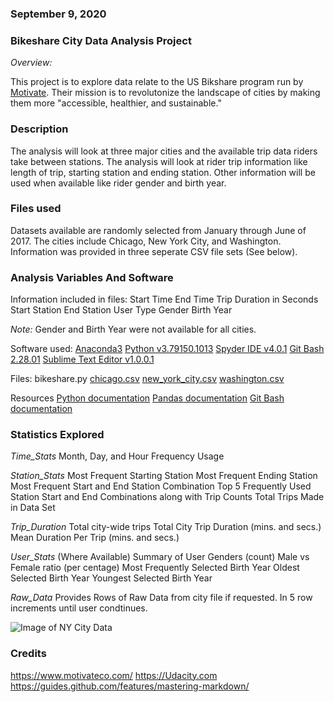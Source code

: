 ### September 9, 2020

### Bikeshare City Data Analysis Project
*Overview:*

This project is to explore data relate to the US Bikshare program run by [Motivate](https://www.motivateco.com/). Their mission is to revolutonize the landscape of cities by making them more "accessible, healthier, and sustainable."

### Description
The analysis will look at three major cities and the available trip data riders take between stations. The analysis will look at rider trip information like length of trip, starting station and ending station. Other information will be used when available like rider gender and birth year.   

### Files used
Datasets available are randomly selected from January through June of 2017. The cities include Chicago, New York City, and Washington. Information was provided in three seperate CSV file sets (See below).

### Analysis Variables And Software
Information included in files:
Start Time
End Time
Trip Duration in Seconds
Start Station
End Station
User Type
Gender
Birth Year

*Note:* Gender and Birth Year were not available for all cities.

Software used:
[Anaconda3](https://www.anaconda.com/)
[Python v3.79150.1013](https://www.python.org/)
[Spyder IDE v4.0.1](https://www.spyder-ide.org/)
[Git Bash 2.28.01](https://git-scm.com/downloads)
[Sublime Text Editor v1.0.0.1](https://www.sublimetext.com/)


Files:
bikeshare.py
[chicago.csv](https://www.divvybikes.com/system-data)
[new_york_city.csv](https://www.citibikenyc.com/system-data)
[washington.csv](https://www.capitalbikeshare.com/system-data)

Resources
[Python documentation](https://www.python.org/doc/)
[Pandas documentation](https://pandas.pydata.org/docs/)
[Git Bash documentation](https://git-scm.com/doc)

### Statistics Explored
*Time_Stats*
Month, Day, and Hour Frequency Usage

*Station_Stats*
Most Frequent Starting Station
Most Frequent Ending Station
Most Frequent Start and End Station Combination
Top 5 Frequently Used Station Start and End Combinations along with Trip Counts
Total Trips Made in Data Set

*Trip_Duration*
Total city-wide trips
Total City Trip Duration (mins. and secs.)
Mean Duration Per Trip (mins. and secs.)

*User_Stats* (Where Available)
Summary of User Genders (count)
Male vs Female ratio (per centage)
Most Frequently Selected Birth Year
Oldest Selected Birth Year
Youngest Selected Birth Year

*Raw_Data*
Provides Rows of Raw Data from city file if requested. In 5 row increments until user condtinues.

![Image of NY City Data](https://video.udacity-data.com/topher/2018/March/5aa771dc_nyc-data/nyc-data.png)

### Credits
https://www.motivateco.com/ 
https://Udacity.com
https://guides.github.com/features/mastering-markdown/

